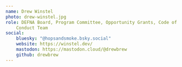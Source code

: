 ```yaml
---
name: Drew Winstel
photo: drew-winstel.jpg
role: DEFNA Board, Program Committee, Opportunity Grants, Code of
    Conduct Team
social:
    bluesky: "@hopsandsmoke.bsky.social"
    website: https://winstel.dev/
    mastodon: https://mastodon.cloud/@drewbrew
    github: drewbrew
---
```

